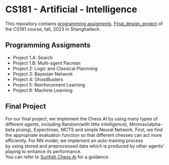 # CS181 - Artificial - Intelligence
This repository contains [programming assigments](https://github.com/wangyf9/CS181-Artificial-Intelligence/tree/main/Project), [Final_design_project](https://github.com/wangyf9/CS181-Artificial-Intelligence/tree/main/Final_pj) of the CS181 course, fall, 2023 in Shanghaitech.

## Programming Assigments
- Project 1.A: Search
- Project 1.B: Multi-agent Pacman
- Project 2: Logic and Classical Plannning
- Project 3: Bayesian Network
- Project 4: GhostBusters
- Project 5: Reinforcement Learning
- Project 6: Machine Learning

## Final Project
For our final project, we implement the Chess AI by using many types of different agents, including Random(with little intelligence), Minimax(alpha-beta pruing), Expectimax, MCTS and simple Neural Network. First, we find the appropriate evaluation function so that different chesses can act more efficiently. For NN model, we implement an auto-training process  
by using stored and preprocessed data which is produced by other agents' playing to enhance its performance.  
You can refer to [Sunfish Chess Ai](https://github.com/thomasahle/sunfish) for a guidance.